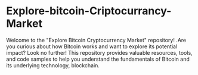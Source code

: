 # Explore-bitcoin-Criptocurrancy-Market
Welcome to the "Explore Bitcoin Cryptocurrency Market" repository! .Are you curious about how Bitcoin works and want to explore its potential impact? Look no further! This repository provides valuable resources, tools, and code samples to help you understand the fundamentals of Bitcoin and its underlying technology, blockchain.
